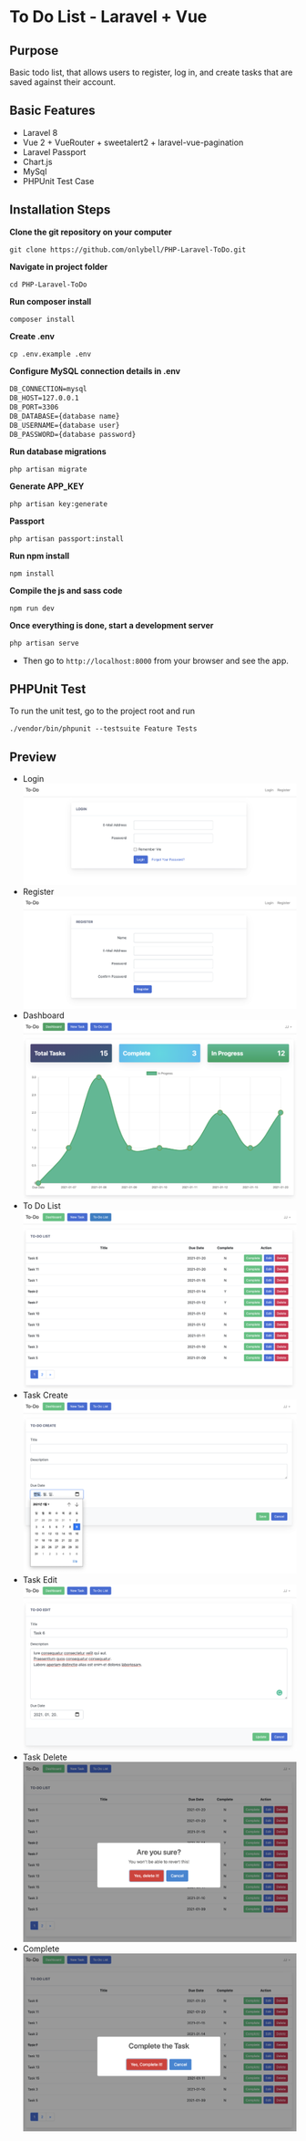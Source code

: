 # To Do List - Laravel + Vue
## Purpose
Basic todo list, that allows users to register, log in, and create tasks that are saved against their account. 

## Basic Features
- Laravel 8
- Vue 2 + VueRouter + sweetalert2 + laravel-vue-pagination
- Laravel Passport
- Chart.js
- MySql
- PHPUnit Test Case

## Installation Steps

**Clone the git repository on your computer**
```
git clone https://github.com/onlybell/PHP-Laravel-ToDo.git
```
**Navigate in project folder**
```
cd PHP-Laravel-ToDo
```
**Run composer install**
```
composer install
```
**Create .env**
```
cp .env.example .env
```
**Configure MySQL connection details in .env**
```
DB_CONNECTION=mysql
DB_HOST=127.0.0.1
DB_PORT=3306
DB_DATABASE={database name}
DB_USERNAME={database user}
DB_PASSWORD={database password}
```
**Run database migrations**
```
php artisan migrate
```
**Generate APP_KEY**
```
php artisan key:generate
```
**Passport**
```
php artisan passport:install
```
**Run npm install**
```
npm install
```
**Compile the js and sass code**
```
npm run dev
```
**Once everything is done, start a development server**
```bash
php artisan serve
```
- Then go to `http://localhost:8000` from your browser and see the app.


## PHPUnit Test
To run the unit test, go to the project root and run
```
./vendor/bin/phpunit --testsuite Feature Tests
```
## Preview
- Login
![Login Page](/screen/img_login.png)
- Register
![Register Page](/screen/img_user_register.png)
- Dashboard
![Dashboard Page](/screen/img_dashboard.png)
- To Do List
![List Page](/screen/img_list.png)
- Task Create
![Create Page](/screen/img_create.png)
- Task Edit
![Edit Page](/screen/img_edit.png)
- Task Delete
![Delete Page](/screen/img_delete.png)
- Complete
![Complete Page](/screen/img_complete.png)
